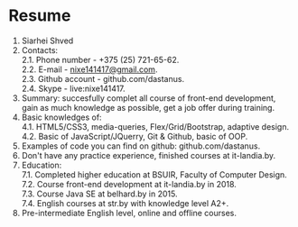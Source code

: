 ﻿# Resume  
1. Siarhei Shved  
2. Contacts:  
  2.1. Phone number - +375 (25) 721-65-62.  
  2.2. E-mail - nixe141417@gmail.com.    
  2.3. Github account - github.com/dastanus.  
  2.4. Skype - live:nixe141417.
3. Summary: succesfully complet all course of front-end development, gain as much knowledge as possible, get a job offer during training. 
4. Basic knowledges of:  
  4.1. HTML5/CSS3, media-queries, Flex/Grid/Bootstrap, adaptive design.    
  4.2. Basic of JavaScript/JQuerry, Git & Github, basic of OOP.
5. Examples of code you can find on github: github.com/dastanus.  
6. Don't have any practice experience, finished courses at it-landia.by.  
7. Education:   
  7.1. Completed higher education at BSUIR, Faculty of Computer Design.   
  7.2. Course front-end development at it-landia.by in 2018.    
  7.3. Course Java SE at belhard.by in 2015.    
  7.4. English courses at str.by with knowledge level A2+.  
8. Pre-intermediate English level, online and offline courses.
